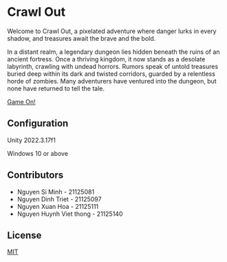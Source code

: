 # Crawl Out

Welcome to Crawl Out, a pixelated adventure where danger lurks in every shadow, and treasures await the brave and the bold.

In a distant realm, a legendary dungeon lies hidden beneath the ruins of an ancient fortress. Once a thriving kingdom, it now stands as a desolate labyrinth, crawling with undead horrors. Rumors speak of untold treasures buried deep within its dark and twisted corridors, guarded by a relentless horde of zombies. Many adventurers have ventured into the dungeon, but none have returned to tell the tale.

[Game On!](https://bom.so/Dd4zvY)
## Configuration
Unity 2022.3.17f1

Windows 10 or above
## Contributors
- Nguyen Si Minh - 21125081
- Nguyen Dinh Triet - 21125097
- Nguyen Xuan Hoa - 21125111
- Nguyen Huynh Viet thong - 21125140
## License

[MIT](https://choosealicense.com/licenses/mit/)
